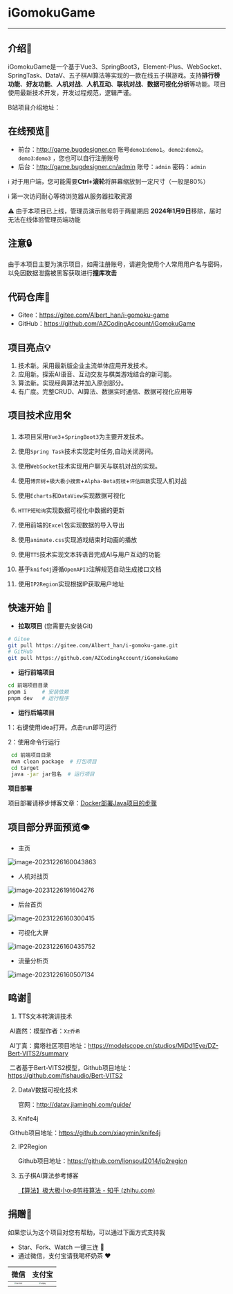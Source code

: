 # iGomokuGame

<hr>

## 介绍📘

​		iGomokuGame是一个基于Vue3、SpringBoot3，Element-Plus、WebSocket、SpringTask、DataV、五子棋AI算法等实现的一款在线五子棋游戏。支持**排行榜功能**、**好友功能**、**人机对战**、**人机互动**、**联机对战**、**数据可视化分析**等功能。项目使用最新技术开发，开发过程规范，逻辑严谨。

B站项目介绍地址：

## 在线预览👀

- 前台：http://game.bugdesigner.cn		账号`demo1`:`demo1`。`demo2`:`demo2`。`demo3`:`demo3` ，您也可以自行注册账号
- 后台：http://game.bugdesigner.cn/admin    账号：`admin` 密码：`admin`

ℹ️ 对于用户端，您可能需要**Ctrl+滚轮**将屏幕缩放到一定尺寸（一般是80%）

ℹ️ 第一次访问耐心等待浏览器从服务器拉取资源

⚠️ 由于本项目已上线，管理员演示账号将于两星期后 **2024年1月9日**移除，届时无法在线体验管理员端功能

## 注意🔒

由于本项目主要为演示项目，如需注册账号，请避免使用个人常用用户名与密码，以免因数据泄露被黑客获取进行**撞库攻击**

## 代码仓库🌟

- Gitee：https://gitee.com/Albert_han/i-gomoku-game
- GitHub：https://github.com/AZCodingAccount/iGomokuGame

## 项目亮点💡

1. 技术新。采用最新版企业主流单体应用开发技术。
2. 应用新。探索AI语音、互动交友与棋类游戏结合的新可能。
3. 算法新。实现经典算法并加入原创部分。
4. 有广度。完整CRUD、AI算法、数据实时通信、数据可视化应用等

## 项目技术应用🛠️

1. 本项目采用`Vue3`+`SpringBoot3`为主要开发技术。

2. 使用`Spring Task`技术实现定时任务,自动关闭房间。

3. 使用`WebSocket`技术实现用户聊天与联机对战的实现。

4. 使用`博弈树`+`极大极小搜索`+`Alpha-Beta剪枝`+`评估函数`实现人机对战

5. 使用`Echarts`和`DataView`实现数据可视化

6. `HTTP短轮询`实现数据可视化中数据的更新

7. 使用前端的`Excel`包实现数据的导入导出

8. 使用`animate.css`实现游戏结束时动画的播放

9. 使用`TTS`技术实现文本转语音完成AI与用户互动的功能

10. 基于`knife4j`遵循`OpenAPI3`注解规范自动生成接口文档

11. 使用`IP2Region`实现根据IP获取用户地址

## 快速开始 🚀

- **拉取项目** (您需要先安装Git)

```bash
# Gitee
git pull https://gitee.com/Albert_han/i-gomoku-game.git
# GitHub
git pull https://github.com/AZCodingAccount/iGomokuGame
```

- **运行前端项目**

```bash
cd 前端项目目录
pnpm i	   # 安装依赖
pnpm dev   # 运行程序	
```

- **运行后端项目**

1：右键使用idea打开。点击run即可运行

2：使用命令行运行

```bash
 cd 前端项目目录
 mvn clean package	# 打包项目
 cd target 
 java -jar jar包名  # 运行项目
```

**项目部署**

项目部署请移步博客文章：[Docker部署Java项目的步骤 ](https://blog.bugdesigner.cn/docker部署java项目的步骤/)

## 项目部分界面预览👁️

- 主页

![image-20231226160043863](https://my-picture-bed1-1321100201.cos.ap-beijing.myqcloud.com/mypictures/image-20231226160043863.png)

- 人机对战页

![image-20231226191604276](https://my-picture-bed1-1321100201.cos.ap-beijing.myqcloud.com/mypictures/image-20231226191604276.png)



- 后台首页

![image-20231226160300415](https://my-picture-bed1-1321100201.cos.ap-beijing.myqcloud.com/mypictures/image-20231226160300415.png)



- 可视化大屏

![image-20231226160435752](https://my-picture-bed1-1321100201.cos.ap-beijing.myqcloud.com/mypictures/image-20231226160435752.png)



- 流量分析页

![image-20231226160507134](https://my-picture-bed1-1321100201.cos.ap-beijing.myqcloud.com/mypictures/image-20231226160507134.png)

## 鸣谢🌹

1. TTS文本转演讲技术 

​		AI嘉然：模型作者：`Xz乔希`

​		AI丁真：魔塔社区项目地址：https://modelscope.cn/studios/MiDd1Eye/DZ-Bert-VITS2/summary

​	二者基于Bert-VITS2模型，Github项目地址：  https://github.com/fishaudio/Bert-VITS2

2. DataV数据可视化技术

   官网：http://datav.jiaminghi.com/guide/

3. Knife4j

​		Github项目地址：https://github.com/xiaoymin/knife4j

2. IP2Region

   Github项目地址：https://github.com/lionsoul2014/ip2region

3. 五子棋AI算法参考博客

   [【算法】极大极小α-β剪枝算法 - 知乎 (zhihu.com)](https://zhuanlan.zhihu.com/p/65219446)

## 捐赠🍵

如果您认为这个项目对您有帮助，可以通过下面方式支持我

- Star、Fork、Watch 一键三连 🌟
- 通过微信，支付宝请我喝杯奶茶 ❤

|                             微信                             |                            支付宝                            |
| :----------------------------------------------------------: | :----------------------------------------------------------: |
| <img src="https://my-picture-bed1-1321100201.cos.ap-beijing.myqcloud.com/mypictures/wechat.jpg" alt="wechat" style="zoom: 25%;margin:0 auto" /> | <img src="https://my-picture-bed1-1321100201.cos.ap-beijing.myqcloud.com/mypictures/alipay.jpg" alt="alipay" style="zoom:25%;margin:0 auto" /> |


